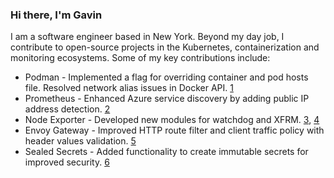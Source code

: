 ### Hi there, I'm Gavin

I am a software engineer based in New York. Beyond my day job, I contribute to open-source projects in the Kubernetes, containerization and monitoring ecosystems. Some of my key contributions include:

* Podman - Implemented a flag for overriding container and pod hosts file. Resolved network alias issues in Docker API. [1]
* Prometheus - Enhanced Azure service discovery by adding public IP address detection. [2]
* Node Exporter - Developed new modules for watchdog and XFRM. [3], [4]
* Envoy Gateway - Improved HTTP route filter and client traffic policy with header values validation. [5]
* Sealed Secrets - Added functionality to create immutable secrets for improved security. [6]

[1]: https://github.com/containers/podman/commits/main/?author=gavinkflam
[2]: https://github.com/prometheus/prometheus/commits/main/?author=gavinkflam
[3]: https://github.com/prometheus/node_exporter/commits/master/?author=gavinkflam
[4]: https://github.com/prometheus/procfs/commits/master/?author=gavinkflam
[5]: https://github.com/envoyproxy/gateway/commits/main/?author=gavinkflam
[6]: https://github.com/bitnami-labs/sealed-secrets/commits/main/?author=gavinkflam
